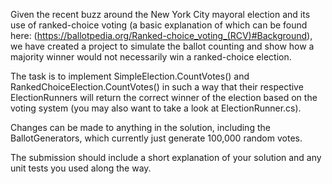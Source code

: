 Given the recent buzz around the New York City mayoral election and its use of ranked-choice voting (a basic explanation of which can be found here: (https://ballotpedia.org/Ranked-choice_voting_(RCV)#Background), we have created a project to simulate the ballot counting and show how a majority winner would not necessarily win a ranked-choice election.
 
The task is to implement SimpleElection.CountVotes() and RankedChoiceElection.CountVotes() in such a way that their respective ElectionRunners will return the correct winner of the election based on the voting system (you may also want to take a look at ElectionRunner.cs).

Changes can be made to anything in the solution, including the BallotGenerators, which currently just generate 100,000 random votes.
 
The submission should include a short explanation of your solution and any unit tests you used along the way.
 
